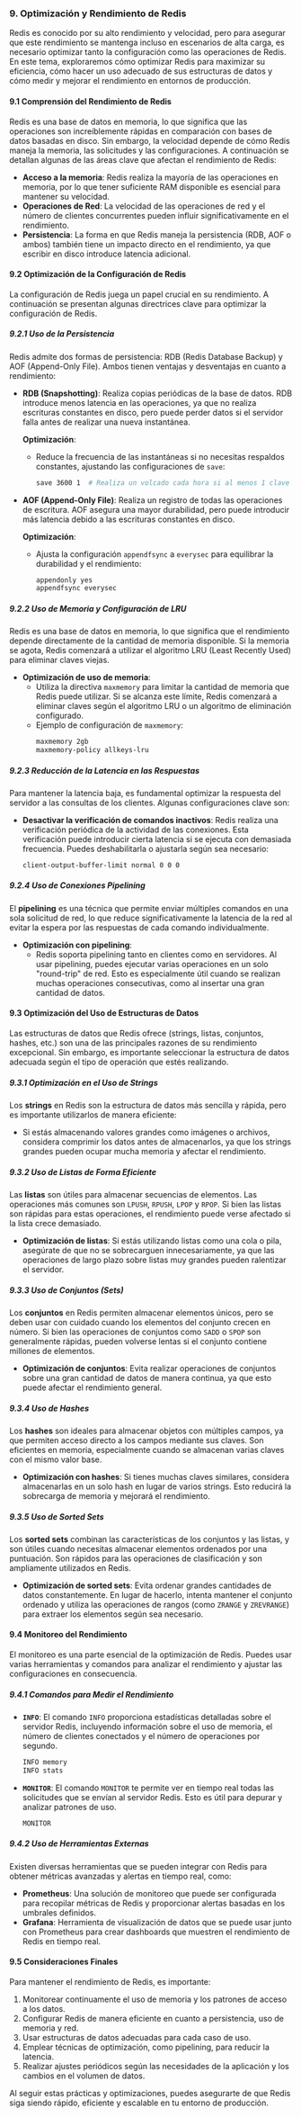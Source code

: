 ### **9. Optimización y Rendimiento de Redis**

Redis es conocido por su alto rendimiento y velocidad, pero para asegurar que este rendimiento se mantenga incluso en escenarios de alta carga, es necesario optimizar tanto la configuración como las operaciones de Redis. En este tema, exploraremos cómo optimizar Redis para maximizar su eficiencia, cómo hacer un uso adecuado de sus estructuras de datos y cómo medir y mejorar el rendimiento en entornos de producción.

#### **9.1 Comprensión del Rendimiento de Redis**

Redis es una base de datos en memoria, lo que significa que las operaciones son increíblemente rápidas en comparación con bases de datos basadas en disco. Sin embargo, la velocidad depende de cómo Redis maneja la memoria, las solicitudes y las configuraciones. A continuación se detallan algunas de las áreas clave que afectan el rendimiento de Redis:

- **Acceso a la memoria**: Redis realiza la mayoría de las operaciones en memoria, por lo que tener suficiente RAM disponible es esencial para mantener su velocidad.
- **Operaciones de Red**: La velocidad de las operaciones de red y el número de clientes concurrentes pueden influir significativamente en el rendimiento.
- **Persistencia**: La forma en que Redis maneja la persistencia (RDB, AOF o ambos) también tiene un impacto directo en el rendimiento, ya que escribir en disco introduce latencia adicional.

#### **9.2 Optimización de la Configuración de Redis**

La configuración de Redis juega un papel crucial en su rendimiento. A continuación se presentan algunas directrices clave para optimizar la configuración de Redis.

##### **9.2.1 Uso de la Persistencia**

Redis admite dos formas de persistencia: RDB (Redis Database Backup) y AOF (Append-Only File). Ambos tienen ventajas y desventajas en cuanto a rendimiento:

- **RDB (Snapshotting)**: Realiza copias periódicas de la base de datos. RDB introduce menos latencia en las operaciones, ya que no realiza escrituras constantes en disco, pero puede perder datos si el servidor falla antes de realizar una nueva instantánea.
  
  **Optimización**:
  - Reduce la frecuencia de las instantáneas si no necesitas respaldos constantes, ajustando las configuraciones de `save`:
    ```bash
    save 3600 1  # Realiza un volcado cada hora si al menos 1 clave ha cambiado
    ```

- **AOF (Append-Only File)**: Realiza un registro de todas las operaciones de escritura. AOF asegura una mayor durabilidad, pero puede introducir más latencia debido a las escrituras constantes en disco.
  
  **Optimización**:
  - Ajusta la configuración `appendfsync` a `everysec` para equilibrar la durabilidad y el rendimiento:
    ```bash
    appendonly yes
    appendfsync everysec
    ```

##### **9.2.2 Uso de Memoria y Configuración de LRU**

Redis es una base de datos en memoria, lo que significa que el rendimiento depende directamente de la cantidad de memoria disponible. Si la memoria se agota, Redis comenzará a utilizar el algoritmo LRU (Least Recently Used) para eliminar claves viejas.

- **Optimización de uso de memoria**:
  - Utiliza la directiva `maxmemory` para limitar la cantidad de memoria que Redis puede utilizar. Si se alcanza este límite, Redis comenzará a eliminar claves según el algoritmo LRU o un algoritmo de eliminación configurado.
  - Ejemplo de configuración de `maxmemory`:
    ```bash
    maxmemory 2gb
    maxmemory-policy allkeys-lru
    ```

##### **9.2.3 Reducción de la Latencia en las Respuestas**

Para mantener la latencia baja, es fundamental optimizar la respuesta del servidor a las consultas de los clientes. Algunas configuraciones clave son:

- **Desactivar la verificación de comandos inactivos**: Redis realiza una verificación periódica de la actividad de las conexiones. Esta verificación puede introducir cierta latencia si se ejecuta con demasiada frecuencia. Puedes deshabilitarla o ajustarla según sea necesario:
  ```bash
  client-output-buffer-limit normal 0 0 0
  ```

##### **9.2.4 Uso de Conexiones Pipelining**

El **pipelining** es una técnica que permite enviar múltiples comandos en una sola solicitud de red, lo que reduce significativamente la latencia de la red al evitar la espera por las respuestas de cada comando individualmente.

- **Optimización con pipelining**: 
  - Redis soporta pipelining tanto en clientes como en servidores. Al usar pipelining, puedes ejecutar varias operaciones en un solo "round-trip" de red. Esto es especialmente útil cuando se realizan muchas operaciones consecutivas, como al insertar una gran cantidad de datos.

#### **9.3 Optimización del Uso de Estructuras de Datos**

Las estructuras de datos que Redis ofrece (strings, listas, conjuntos, hashes, etc.) son una de las principales razones de su rendimiento excepcional. Sin embargo, es importante seleccionar la estructura de datos adecuada según el tipo de operación que estés realizando.

##### **9.3.1 Optimización en el Uso de Strings**

Los **strings** en Redis son la estructura de datos más sencilla y rápida, pero es importante utilizarlos de manera eficiente:

- Si estás almacenando valores grandes como imágenes o archivos, considera comprimir los datos antes de almacenarlos, ya que los strings grandes pueden ocupar mucha memoria y afectar el rendimiento.

##### **9.3.2 Uso de Listas de Forma Eficiente**

Las **listas** son útiles para almacenar secuencias de elementos. Las operaciones más comunes son `LPUSH`, `RPUSH`, `LPOP` y `RPOP`. Si bien las listas son rápidas para estas operaciones, el rendimiento puede verse afectado si la lista crece demasiado.

- **Optimización de listas**: Si estás utilizando listas como una cola o pila, asegúrate de que no se sobrecarguen innecesariamente, ya que las operaciones de largo plazo sobre listas muy grandes pueden ralentizar el servidor.

##### **9.3.3 Uso de Conjuntos (Sets)**

Los **conjuntos** en Redis permiten almacenar elementos únicos, pero se deben usar con cuidado cuando los elementos del conjunto crecen en número. Si bien las operaciones de conjuntos como `SADD` o `SPOP` son generalmente rápidas, pueden volverse lentas si el conjunto contiene millones de elementos.

- **Optimización de conjuntos**: Evita realizar operaciones de conjuntos sobre una gran cantidad de datos de manera continua, ya que esto puede afectar el rendimiento general.

##### **9.3.4 Uso de Hashes**

Los **hashes** son ideales para almacenar objetos con múltiples campos, ya que permiten acceso directo a los campos mediante sus claves. Son eficientes en memoria, especialmente cuando se almacenan varias claves con el mismo valor base.

- **Optimización con hashes**: Si tienes muchas claves similares, considera almacenarlas en un solo hash en lugar de varios strings. Esto reducirá la sobrecarga de memoria y mejorará el rendimiento.

##### **9.3.5 Uso de Sorted Sets**

Los **sorted sets** combinan las características de los conjuntos y las listas, y son útiles cuando necesitas almacenar elementos ordenados por una puntuación. Son rápidos para las operaciones de clasificación y son ampliamente utilizados en Redis.

- **Optimización de sorted sets**: Evita ordenar grandes cantidades de datos constantemente. En lugar de hacerlo, intenta mantener el conjunto ordenado y utiliza las operaciones de rangos (como `ZRANGE` y `ZREVRANGE`) para extraer los elementos según sea necesario.

#### **9.4 Monitoreo del Rendimiento**

El monitoreo es una parte esencial de la optimización de Redis. Puedes usar varias herramientas y comandos para analizar el rendimiento y ajustar las configuraciones en consecuencia.

##### **9.4.1 Comandos para Medir el Rendimiento**

- **`INFO`**: El comando `INFO` proporciona estadísticas detalladas sobre el servidor Redis, incluyendo información sobre el uso de memoria, el número de clientes conectados y el número de operaciones por segundo.
  
  ```bash
  INFO memory
  INFO stats
  ```

- **`MONITOR`**: El comando `MONITOR` te permite ver en tiempo real todas las solicitudes que se envían al servidor Redis. Esto es útil para depurar y analizar patrones de uso.

  ```bash
  MONITOR
  ```

##### **9.4.2 Uso de Herramientas Externas**

Existen diversas herramientas que se pueden integrar con Redis para obtener métricas avanzadas y alertas en tiempo real, como:

- **Prometheus**: Una solución de monitoreo que puede ser configurada para recopilar métricas de Redis y proporcionar alertas basadas en los umbrales definidos.
- **Grafana**: Herramienta de visualización de datos que se puede usar junto con Prometheus para crear dashboards que muestren el rendimiento de Redis en tiempo real.

#### **9.5 Consideraciones Finales**

Para mantener el rendimiento de Redis, es importante:

1. Monitorear continuamente el uso de memoria y los patrones de acceso a los datos.
2. Configurar Redis de manera eficiente en cuanto a persistencia, uso de memoria y red.
3. Usar estructuras de datos adecuadas para cada caso de uso.
4. Emplear técnicas de optimización, como pipelining, para reducir la latencia.
5. Realizar ajustes periódicos según las necesidades de la aplicación y los cambios en el volumen de datos.

Al seguir estas prácticas y optimizaciones, puedes asegurarte de que Redis siga siendo rápido, eficiente y escalable en tu entorno de producción.